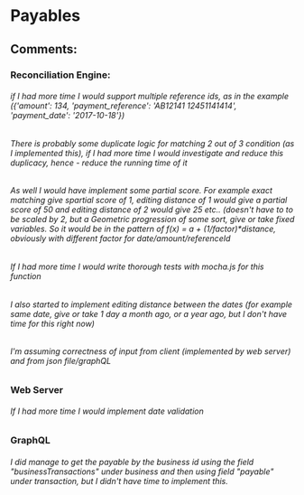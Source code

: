 # Payables

## Comments:

### Reconciliation Engine: 
###### if I had more time I would support multiple reference ids, as in the example ({'amount': 134, 'payment_reference': 'AB12141 12451141414', 'payment_date': '2017-10-18'})
###### There is probably some duplicate logic for matching 2 out of 3 condition (as I implemented this), if I had more time I would investigate and reduce this duplicacy, hence - reduce the running time of it
###### As well I would have implement some partial score. For example exact matching give spartial score of 1, editing distance of 1 would give a partial score of 50 and editing distance of 2 would give 25 etc.. (doesn't have to to be scaled by 2, but a Geometric progression of some sort, give or take fixed variables. So it would be in the pattern of f(x) = a + (1/factor)*distance, obviously with different factor for date/amount/referenceId
###### If I had more time I would write thorough tests with mocha.js for this function
###### I also started to implement editing distance between the dates (for example same date, give or take 1 day a month ago, or a year ago, but I don't have time for this right now)
###### I'm assuming correctness of input from client (implemented by web server) and from json file/graphQL

### Web Server
###### If I had more time I would implement date validation

### GraphQL
###### I did manage to get the payable by the business id using the field "businessTransactions" under business and then using field "payable" under transaction, but I didn't have time to implement this.
